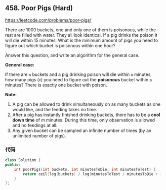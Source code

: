 ## 458. Poor Pigs (Hard)

https://leetcode.com/problems/poor-pigs/

There are 1000 buckets, one and only one of them is poisonous, while the rest are filled with water. They all look identical. If a pig drinks the poison it will die within 15 minutes. What is the minimum amount of pigs you need to figure out which bucket is poisonous within one hour?

Answer this question, and write an algorithm for the general case.

 

**General case:**

If there are `n` buckets and a pig drinking poison will die within `m` minutes, how many pigs (`x`) you need to figure out the **poisonous** bucket within `p` minutes? There is exactly one bucket with poison.

 

**Note:**

1. A pig can be allowed to drink simultaneously on as many buckets as one would like, and the feeding takes no time.
2. After a pig has instantly finished drinking buckets, there has to be a **cool down time** of *m* minutes. During this time, only observation is allowed and no feedings at all.
3. Any given bucket can be sampled an infinite number of times (by an unlimited number of pigs).



### 代码

```cpp
class Solution {
public:
    int poorPigs(int buckets, int minutesToDie, int minutesToTest) {
        return ceil(log(buckets) / log(minutesToTest / minutesToDie + 1));
    }
};
```

